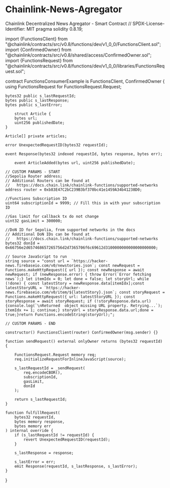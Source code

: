# Chainlink-News-Agregator
Chainlink Decentralized News Agregator - Smart Contract
// SPDX-License-Identifier: MIT
pragma solidity 0.8.19;

import {FunctionsClient} from "@chainlink/contracts/src/v0.8/functions/dev/v1_0_0/FunctionsClient.sol";
import {ConfirmedOwner} from "@chainlink/contracts/src/v0.8/shared/access/ConfirmedOwner.sol";
import {FunctionsRequest} from "@chainlink/contracts/src/v0.8/functions/dev/v1_0_0/libraries/FunctionsRequest.sol";

contract FunctionsConsumerExample is FunctionsClient, ConfirmedOwner {
    using FunctionsRequest for FunctionsRequest.Request;

    bytes32 public s_lastRequestId;
    bytes public s_lastResponse;
    bytes public s_lastError;

        struct Article {
        bytes url;
        uint256 publishedDate;
    }

    Article[] private articles;

    error UnexpectedRequestID(bytes32 requestId);

    event Response(bytes32 indexed requestId, bytes response, bytes err);

        event ArticleAdded(bytes url, uint256 publishedDate);
   
    // CUSTOM PARAMS - START
    //Sepolia Router address;
    // Additional Routers can be found at 
    //   https://docs.chain.link/chainlink-functions/supported-networks
    address router = 0xb83E47C2bC239B3bf370bc41e1459A34b41238D0; 
    
    //Functions Subscription ID
    uint64 subscriptionId = 9999; // Fill this in with your subscription ID
    
    //Gas limit for callback tx do not change
    uint32 gasLimit = 300000;
    
    //DoN ID for Sepolia, from supported networks in the docs
    // Additional DoN IDs can be found at 
    //   https://docs.chain.link/chainlink-functions/supported-networks
    bytes32 donId = 0x66756e2d657468657265756d2d7365706f6c69612d3100000000000000000000; 

    // Source JavaScript to run
    string source = "const url = `https://hacker-news.firebaseio.com/v0/newstories.json`; const newRequest = Functions.makeHttpRequest({ url }); const newResponse = await newRequest; if (newResponse.error) { throw Error(`Error fetching news`);} let itemIdx = 0; let done = false; let storyUrl; while (!done) { const latestStory = newResponse.data[itemIdx];const latestStoryURL = `https://hacker-news.firebaseio.com/v0/item/${latestStory}.json`; const storyRequest = Functions.makeHttpRequest({ url: latestStoryURL }); const storyResponse = await storyRequest; if (!storyResponse.data.url) {console.log(`\nReturned  object missing URL property. Retrying...`); itemIdx += 1; continue;} storyUrl = storyResponse.data.url;done = true;}return Functions.encodeString(storyUrl);";
    
    // CUSTOM PARAMS - END

    constructor() FunctionsClient(router) ConfirmedOwner(msg.sender) {}

    function sendRequest() external onlyOwner returns (bytes32 requestId) {

        FunctionsRequest.Request memory req;
        req.initializeRequestForInlineJavaScript(source);
        
        s_lastRequestId = _sendRequest(
            req.encodeCBOR(),
            subscriptionId,
            gasLimit,
            donId
        );
        
        return s_lastRequestId;
    }

    function fulfillRequest(
        bytes32 requestId,
        bytes memory response,
        bytes memory err
    ) internal override {
        if (s_lastRequestId != requestId) {
            revert UnexpectedRequestID(requestId);
        }
        
        s_lastResponse = response;

        s_lastError = err;
        emit Response(requestId, s_lastResponse, s_lastError);
    }
}
